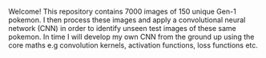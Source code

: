 Welcome! This repository contains 7000 images of 150 unique Gen-1 pokemon. I then process these images and apply a convolutional neural network (CNN) in order to identify unseen test images of these same pokemon. In time I will develop my own CNN from the ground up using the core maths e.g convolution kernels, activation functions, loss functions etc. 
